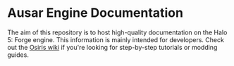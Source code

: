 # Ausar Engine Documentation

The aim of this repository is to host high-quality documentation on the Halo 5: Forge engine. This information is mainly intended for developers. Check out the [Osiris wiki](https://github.com/Wunkolo/Osiris/wiki) if you're looking for step-by-step tutorials or modding guides.
